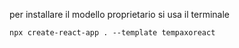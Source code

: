 per installare il modello proprietario si usa il terminale

```text
npx create-react-app . --template tempaxoreact
```
